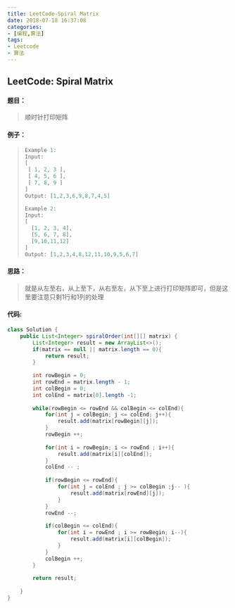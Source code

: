 ```yaml
---
title: LeetCode-Spiral Matrix
date: 2018-07-18 16:37:08
categories:
- [编程,算法]
tags:
- Leetcode
- 算法
---
```




## LeetCode: Spiral Matrix

#### 题目：

> 顺时针打印矩阵

#### 例子：

> ```java
> Example 1:
> Input:
> [
>  [ 1, 2, 3 ],
>  [ 4, 5, 6 ],
>  [ 7, 8, 9 ]
> ]
> Output: [1,2,3,6,9,8,7,4,5]
> 
> Example 2:
> Input:
> [
>   [1, 2, 3, 4],
>   [5, 6, 7, 8],
>   [9,10,11,12]
> ]
> Output: [1,2,3,4,8,12,11,10,9,5,6,7]
> ```

#### 思路：

> 就是从左至右，从上至下，从右至左，从下至上进行打印矩阵即可，但是这里要注意只剩1行和1列的处理

#### 代码:

```java
class Solution {
    public List<Integer> spiralOrder(int[][] matrix) {
        List<Integer> result = new ArrayList<>();
        if(matrix == null || matrix.length == 0){
            return result;
        }
        
        int rowBegin = 0;
        int rowEnd = matrix.length - 1;
        int colBegin = 0;
        int colEnd = matrix[0].length -1;
        
        while(rowBegin <= rowEnd && colBegin <= colEnd){
            for(int j = colBegin; j <= colEnd; j++){
                result.add(matrix[rowBegin][j]);
            }
            rowBegin ++;
            
            for(int i = rowBegin; i <= rowEnd ; i++){
                result.add(matrix[i][colEnd]);
            }
            colEnd -- ;
            
            if(rowBegin <= rowEnd){
                for(int j = colEnd ; j >= colBegin ;j-- ){
                    result.add(matrix[rowEnd][j]);
                }
            }
            rowEnd --;
            
            if(colBegin <= colEnd){
                for(int i = rowEnd ; i >= rowBegin; i--){
                    result.add(matrix[i][colBegin]);
                }
            }
            colBegin ++;
        }
        
        return result;
        
    }
}
```


